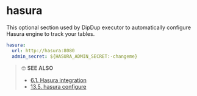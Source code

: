# hasura

This optional section used by DipDup executor to automatically configure Hasura engine to track your tables.

```yaml
hasura:
  url: http://hasura:8080
  admin_secret: ${HASURA_ADMIN_SECRET:-changeme}
```

> 🤓 **SEE ALSO**
>
> * [6.1. Hasura integration](../../advanced/config/datasources.md)
> * [13.5. hasura configure](../../cli/hasura-configure.md)